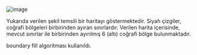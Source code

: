 
![image](https://user-images.githubusercontent.com/16051653/115158348-61b93b80-a096-11eb-812f-0ba473c0d981.png)

Yukarıda verilen şekil temsili bir haritayı göstermektedir. Siyah çizgiler, coğrafi bölgeleri birbirinden
ayıran sınırlardır. Verilen harita içerisinde, mevcut sınırlar ile birbirinden ayırılmış 6 (altı) coğrafi bölge
bulunmaktadır.



boundary fill algoritması kullanıldı.

